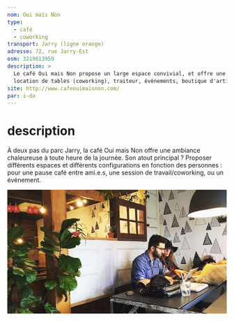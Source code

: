 ```yaml
---
nom: Oui mais Non
type: 
  - café 
  - coworking
transport: Jarry (ligne orange)
adresse: 72, rue Jarry-Est
osm: 3219613959
description: > 
  Le café Oui mais Non propose un large espace convivial, et offre une multitude de services adaptés : 
  location de tables (coworking), traiteur, événements, boutique d'artisans locaux. 
site: http://www.cafeouimaisnon.com/
par: i-da
---
```


# description

À deux pas du parc Jarry, la café Oui mais Non offre une ambiance chaleureuse à toute heure de la journée. Son atout principal ?
Proposer différents espaces et différents configurations en fonction des personnes : pour une pause café entre ami.e.s,
une session de travail/coworking, ou un événement. 

![Café Oui mais Non](./media/cafe-oui-mais-non.jpg)
